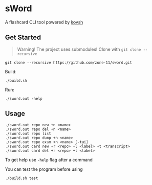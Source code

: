 # sWord
A flashcard CLI tool powered by [kovsh](https://github.com/zone-11/kovsh)

## Get Started
> Warning! The project uses submodules! Clone with `git clone --recursive`
``` console
git clone --recursive https://github.com/zone-11/sword.git
```
Build:
``` console
./build.sh
```
Run:
``` console
./sword.out -help
```


## Usage
``` console
./sword.out repo new +n <name>
./sword.out repo del +n <name>
./sword.out repo list
./sword.out repo dump +n <name>
./sword.out repo exam +n <name> [-tui]
./sword.out card new +r <repo> +l <label> +t <transcript>
./sword.out card del +r <repo> +l <label>
```
To get help use `-help` flag after a command

You can test the program before using
``` console
./build.sh test
```
